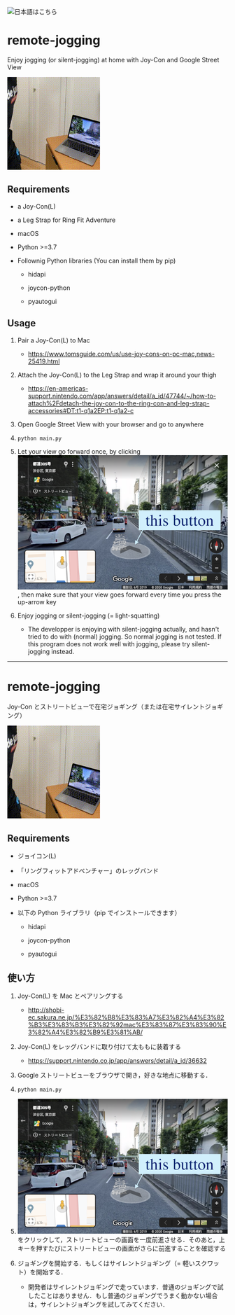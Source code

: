 ![日本語はこちら](#使い方)

# remote-jogging

Enjoy jogging (or silent-jogging) at home with Joy-Con and Google Street View

![demo](https://raw.githubusercontent.com/yos1up/remote-jogging/master/misc/demo.gif)

## Requirements

- a Joy-Con(L)

- a Leg Strap for Ring Fit Adventure

- macOS

- Python >=3.7

- Follownig Python libraries (You can install them by pip)

    - hidapi

    - joycon-python

    - pyautogui

## Usage

1. Pair a Joy-Con(L) to Mac

    - https://www.tomsguide.com/us/use-joy-cons-on-pc-mac,news-25419.html

2. Attach the Joy-Con(L) to the Leg Strap and wrap it around your thigh

    - https://en-americas-support.nintendo.com/app/answers/detail/a_id/47744/~/how-to-attach%2Fdetach-the-joy-con-to-the-ring-con-and-leg-strap-accessories#DT:t1-q1a2EP:t1-q1a2-c

3. Open Google Street View with your browser and go to anywhere

4. `python main.py`

5. Let your view go forward once, by clicking ![the button shown over the street](https://raw.githubusercontent.com/yos1up/remote-jogging/master/misc/sv.png), then make sure that your view goes forward every time you press the up-arrow key

6. Enjoy jogging or silent-jogging (= light-squatting)

    - The developper is enjoying with silent-jogging actually, and hasn't tried to do with (normal) jogging. So normal jogging is not tested. If this program does not work well with jogging, please try silent-jogging instead.
    
    
    
----
    
# remote-jogging

Joy-Con とストリートビューで在宅ジョギング（または在宅サイレントジョギング）

![demo](https://raw.githubusercontent.com/yos1up/remote-jogging/master/misc/demo.gif)

## Requirements

- ジョイコン(L)

- 「リングフィットアドベンチャー」のレッグバンド

- macOS

- Python >=3.7

- 以下の Python ライブラリ（pip でインストールできます）

    - hidapi

    - joycon-python

    - pyautogui
    
## 使い方

1. Joy-Con(L) を Mac とペアリングする

    - http://shobi-ec.sakura.ne.jp/%E3%82%B8%E3%83%A7%E3%82%A4%E3%82%B3%E3%83%B3%E3%82%92mac%E3%83%87%E3%83%90%E3%82%A4%E3%82%B9%E3%81%AB/

2. Joy-Con(L) をレッグバンドに取り付けて太ももに装着する

    - https://support.nintendo.co.jp/app/answers/detail/a_id/36632

3. Google ストリートビューをブラウザで開き，好きな地点に移動する．

4. `python main.py` 

5. ![道路上に表示される矢印ボタン](https://raw.githubusercontent.com/yos1up/remote-jogging/master/misc/sv.png)をクリックして，ストリートビューの画面を一度前進させる．そのあと，上キーを押すたびにストリートビューの画面がさらに前進することを確認する

6. ジョギングを開始する．もしくはサイレントジョギング（= 軽いスクワット）を開始する．

    - 開発者はサイレントジョギングで走っています．普通のジョギングで試したことはありません．もし普通のジョギングでうまく動かない場合は，サイレントジョギングを試してみてください．
